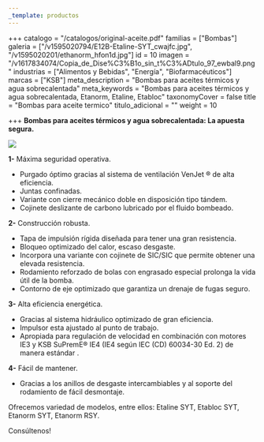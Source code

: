 ```yaml
---
_template: productos
---
```







+++
catalogo = "/catalogos/original-aceite.pdf"
familias = ["Bombas"]
galeria = ["/v1595020794/E12B-Etaline-SYT_cwajfc.jpg", "/v1595020201/ethanorm_hfon1d.jpg"]
id = 10
imagen = "/v1617834074/Copia_de_Dise%C3%B1o_sin_t%C3%ADtulo_97_ewbal9.png"
industrias = ["Alimentos y Bebidas", "Energía", "Biofarmacéuticos"]
marcas = ["KSB"]
meta_description = "Bombas para aceites térmicos y agua sobrecalentada"
meta_keywords = "Bombas para aceites térmicos y agua sobrecalentada, Etanorm, Etaline, Etabloc"
taxonomyCover = false
title = "Bombas para aceite termico"
titulo_adicional = ""
weight = 10

+++
**Bombas para aceites térmicos y agua sobrecalentada: La apuesta segura.**

![](https://res.cloudinary.com/novatec/v1595020368/dentro_pn9oj3.png)

**1-** Máxima seguridad operativa.

* Purgado óptimo gracias al sistema de ventilación VenJet ® de alta eficiencia. 
*  Juntas confinadas. 
* Variante con cierre mecánico doble en disposición tipo tándem. 
*  Cojinete deslizante de carbono lubricado por el fluido bombeado.

**2-** Construcción robusta.

* Tapa de impulsión rígida diseñada para tener una gran resistencia. 
* Bloqueo optimizado del calor, escaso desgaste. 
* Incorpora una variante con cojinete de SIC/SIC que permite obtener una elevada resistencia. 
*  Rodamiento reforzado de bolas con engrasado especial prolonga la vida útil de la bomba. 
*  Contorno de eje optimizado que garantiza un drenaje de fugas seguro.

**3-** Alta eficiencia energética.

* Gracias al sistema hidráulico optimizado de gran eficiencia.
* Impulsor esta ajustado al punto de trabajo. 
* Apropiada para regulación de velocidad en combinación con motores IE3 y KSB SuPremE® IE4 (IE4 según IEC (CD) 60034-30 Ed. 2) de manera estándar .

 **4-** Fácil de mantener.

* Gracias a los anillos de desgaste intercambiables y al soporte del rodamiento de fácil desmontaje.

Ofrecemos variedad de modelos, entre ellos: Etaline SYT, Etabloc SYT, Etanorm SYT, Etanorm RSY.

Consúltenos!
